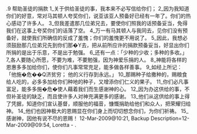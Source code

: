 .9 
帮助圣徒的捐款 
1_关于供给圣徒的事，我本来不必写信给你们； 2_因为我知道你们的好意，常对马其顿人夸奖你们，说亚该亚人预备好已经有一年了。你们的热心感动了许多人。 3_但我差遣那几位弟兄去，要使你们照我的话预备妥当，免得我们在这事上夸奖你们的话落了空。 4_万一有马其顿人与我同去，见你们没有预备好，就使我们所确信的反成了羞愧；你们的羞愧更不用说了。 5_因此，我想必须鼓励那几位弟兄先到你们那�Y去，把从前所应许的捐款预备妥当，好显出你们所捐的是出于乐意，不是出于勉强。 
6_还有一点：「少种的少收；多种的多收。」 7_各人要随心所愿，不要为难，不要勉强，因为神爱乐捐的人。 8_神能将各样的恩惠多多加给你们，使你们凡事常常充足，能多做各样善事。 9_如经上所记： 
「他施�危��Q济贫穷； 
他的义行存到永远。」 
10_那赐种子给撒种的，赐粮食给人吃的，必多多加给你们种地的种子，又增添你们仁义的果子。 11_你们必凡事富足，能多多施�危�使人藉着我们而生感谢神的心。 12_因为办这供给的事，不但补圣徒的缺乏，而且使许多人对神充满更多的感谢。 13_他们从这供给的事上得了凭据，知道你们宣认基督，顺服他的福音，慷慨捐助给他们和众人，把荣耀归给神。 14_他们也因神极大的恩赐显在你们身上而切切想念你们，为你们祈祷。 15_感谢神，因他有说不尽的恩赐！ 
12-Mar-2009@10:21, Backup Description=12-Mar-2009@09:54, Loretta - 
.